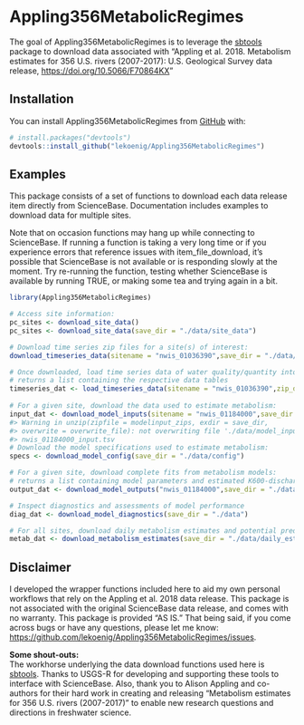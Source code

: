 
<!-- README.md is generated from README.Rmd. Please edit that file -->

# Appling356MetabolicRegimes

<!-- badges: start -->
<!-- badges: end -->

The goal of Appling356MetabolicRegimes is to leverage the
[sbtools](https://github.com/USGS-R/sbtools) package to download data
associated with “Appling et al. 2018. Metabolism estimates for 356 U.S.
rivers (2007-2017): U.S. Geological Survey data release,
<https://doi.org/10.5066/F70864KX>”

## Installation

You can install Appling356MetabolicRegimes from
[GitHub](https://github.com/) with:

``` r
# install.packages("devtools")
devtools::install_github("lekoenig/Appling356MetabolicRegimes")
```

## Examples

This package consists of a set of functions to download each data
release item directly from ScienceBase. Documentation includes examples
to download data for multiple sites.

Note that on occasion functions may hang up while connecting to
ScienceBase. If running a function is taking a very long time or if you
experience errors that reference issues with item\_file\_download, it’s
possible that ScienceBase is not available or is responding slowly at
the moment. Try re-running the function, testing whether ScienceBase is
available by running TRUE, or making some tea and trying again in a bit.

``` r
library(Appling356MetabolicRegimes)

# Access site information:
pc_sites <- download_site_data()
pc_sites <- download_site_data(save_dir = "./data/site_data")

# Download time series zip files for a site(s) of interest:
download_timeseries_data(sitename = "nwis_01036390",save_dir = "./data/timeseries")

# Once downloaded, load time series data of water quality/quantity into R environment:
# returns a list containing the respective data tables
timeseries_dat <- load_timeseries_data(sitename = "nwis_01036390",zip_dir = "./data/timeseries")  
  
# For a given site, download the data used to estimate metabolism:
input_dat <- download_model_inputs(sitename = "nwis_01184000",save_dir = "./data/model_inputs")
#> Warning in unzip(zipfile = modelinput_zips, exdir = save_dir,
#> overwrite = overwrite_file): not overwriting file './data/model_inputs/
#> nwis_01184000_input.tsv
# Download the model specifications used to estimate metabolism:
specs <- download_model_config(save_dir = "./data/config")

# For a given site, download complete fits from metabolism models:
# returns a list containing model parameters and estimated K600-discharge nodes
output_dat <- download_model_outputs("nwis_01184000",save_dir = "./data/model_outputs")

# Inspect diagnostics and assessments of model performance
diag_dat <- download_model_diagnostics(save_dir = "./data")

# For all sites, download daily metabolism estimates and potential predictor variables:
metab_dat <- download_metabolism_estimates(save_dir = "./data/daily_estimates")
```

## Disclaimer

I developed the wrapper functions included here to aid my own personal
workflows that rely on the Appling et al. 2018 data release. This
package is not associated with the original ScienceBase data release,
and comes with no warranty. This package is provided “AS IS.” That being
said, if you come across bugs or have any questions, please let me know:
<https://github.com/lekoenig/Appling356MetabolicRegimes/issues>.

**Some shout-outs:**  
The workhorse underlying the data download functions used here is
[sbtools](https://github.com/USGS-R/sbtools). Thanks to USGS-R for
developing and supporting these tools to interface with ScienceBase.
Also, thank you to Alison Appling and co-authors for their hard work in
creating and releasing “Metabolism estimates for 356 U.S. rivers
(2007-2017)” to enable new research questions and directions in
freshwater science.
